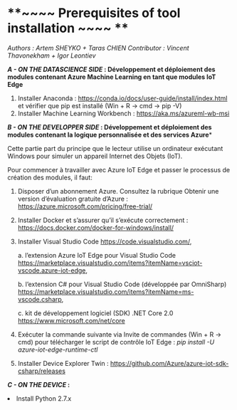 # **~~~~ Prerequisites of tool installation ~~~~ **

<p><em>Authors : Artem SHEYKO + Taras CHIEN
Contributor : Vincent Thavonekham + Igor Leontiev</em></p>
<p><strong><em>A - ON THE  DATASCIENCE SIDE</em> : Développement et déploiement des modules contenant Azure Machine Learning en tant que modules IoT Edge</strong></p>
<ol>
<li>Installer Anaconda : <a href="https://conda.io/docs/user-guide/install/index.html">https://conda.io/docs/user-guide/install/index.html</a> et vérifier que pip est installé (Win + R -&gt; cmd -&gt; pip -V)</li>
<li>Installer Machine Learning Workbench : <a href="https://aka.ms/azureml-wb-msi">https://aka.ms/azureml-wb-msi</a></li>
</ol>
<p><strong><em>B - ON THE DEVELOPPER SIDE</em> : Développement et déploiement des modules contenant la logique personnalisée et des services Azure</strong>*</p>
<p>Cette partie part du principe que le lecteur utilise un ordinateur exécutant Windows pour simuler un appareil Internet des Objets (IoT).</p>
<p>Pour commencer à travailler avec Azure IoT Edge et passer le processus de création des modules, il faut:</p>
<ol>
<li>
<p>Disposer d’un abonnement Azure. Consultez la rubrique Obtenir une version d’évaluation gratuite d’Azure : <a href="https://azure.microsoft.com/pricing/free-trial/">https://azure.microsoft.com/pricing/free-trial/</a></p>
</li>
<li>
<p>Installer Docker et s’assurer qu’il s’exécute correctement : <a href="https://docs.docker.com/docker-for-windows/install/">https://docs.docker.com/docker-for-windows/install/</a></p>
</li>
<li>
<p>Installer Visual Studio Code <a href="https://code.visualstudio.com/">https://code.visualstudio.com/</a>,</p>
<p>a.	l’extension Azure IoT Edge pour Visual Studio Code <a href="https://marketplace.visualstudio.com/items?itemName=vsciot-vscode.azure-iot-edge">https://marketplace.visualstudio.com/items?itemName=vsciot-vscode.azure-iot-edge</a>,</p>
<p>b. l’extension C# pour Visual Studio Code (développée par OmniSharp) <a href="https://marketplace.visualstudio.com/items?itemName=ms-vscode.csharp">https://marketplace.visualstudio.com/items?itemName=ms-vscode.csharp</a>,</p>
<p>c.	kit de développement logiciel (SDK) .NET Core 2.0 <a href="https://www.microsoft.com/net/core">https://www.microsoft.com/net/core</a></p>
</li>
<li>
<p>Exécuter la commande suivante via Invite de commandes (Win + R -&gt; cmd) pour télécharger le script de contrôle IoT Edge :
<em>pip install -U azure-iot-edge-runtime-ctl</em></p>
</li>
<li>
<p>Installer Device Explorer Twin : <a href="https://github.com/Azure/azure-iot-sdk-csharp/releases">https://github.com/Azure/azure-iot-sdk-csharp/releases</a></p>
</li>
</ol>

<p><strong><em>C - ON THE DEVICE</em> : </strong></p>
<li>Install Python 2.7.x</li>
